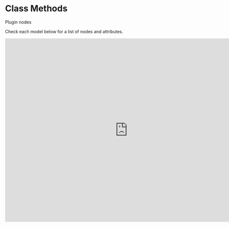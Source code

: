 # Class Methods

Plugin nodes

Check each model below for a list of nodes and attributes.

<iframe src="https://blueprintue.com/render/cfl76qhe/" width="800" height="600" frameborder="0" allowfullscreen></iframe>